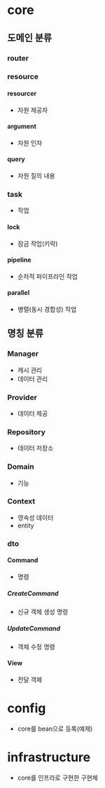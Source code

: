 
# core
## 도메인 분류
### router
### resource
#### resourcer
- 자원 제공자
#### argument
- 자원 인자
#### query
- 자원 질의 내용
### task
- 작업
#### lock
- 잠금 작업(키락)
#### pipeline
- 순차적 파이프라인 작업
#### parallel
- 병렬(동시 경합성) 작업
## 명칭 분류
### Manager
- 캐시 관리
- 데이터 관리
### Provider
- 데이터 제공
### Repository
- 데이터 저장소
### Domain
- 기능
### Context
- 영속성 데이터
- entity
### dto
#### Command
- 명령
##### CreateCommand
- 신규 객체 생성 명령
##### UpdateCommand
- 객체 수정 명령
#### View
- 전달 객체

# config
- core를 bean으로 등록(예제)

# infrastructure
- core를 인프라로 구현한 구현체
